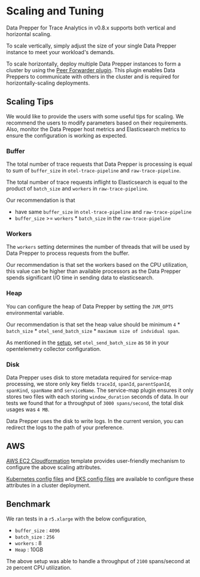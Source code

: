 # Scaling and Tuning

Data Prepper for Trace Analytics in v0.8.x supports both vertical and horizontal scaling. 

To scale vertically, simply adjust the size of your single Data Prepper instance to meet your workload's demands. 

To scale horizontally, deploy multiple Data Prepper instances to form a cluster by using the [Peer Forwarder plugin](../../data-prepper-plugins/peer-forwarder/README.md). This plugin enables Data Preppers to communicate with others in the cluster and is required for horizontally-scaling deployments.

## Scaling Tips

We would like to provide the users with some useful tips for scaling. We recommend the users to modify parameters based on their requirements. Also, monitor the Data Prepper host metrics and Elasticsearch metrics to ensure the configuration is working as expected.

### Buffer

The total number of trace requests that Data Prepper is processing is equal to sum of `buffer_size` in `otel-trace-pipeline` and `raw-trace-pipeline`. 

The total number of trace requests inflight to Elasticsearch is equal to the product of `batch_size` and `workers` in `raw-trace-pipeline`.

Our recommendation is that
 * have same `buffer_size` in `otel-trace-pipeline` and `raw-trace-pipeline`
 * `buffer_size` >= `workers` * `batch_size` in the `raw-trace-pipeline`
 

### Workers

The `workers` setting determines the number of threads that will be used by Data Prepper to process requests from the buffer. 

Our recommendation is that set the workers based on the CPU utilization, this value can be higher than available processors as the Data Prepper spends significant I/O time in sending data to elasticsearch.

### Heap

You can configure the heap of Data Prepper by setting the `JVM_OPTS` environmental variable. 

Our recommendation is that set the heap value should be minimum `4` * `batch_size` * `otel_send_batch_size` * `maximum size of indvidual span`.

As mentioned in the [setup](trace_setup.md#opentelemetry-collector), set `otel_send_batch_size` as `50` in your opentelemetry collector configuration.

### Disk

Data Prepper uses disk to store metadata required for service-map processing, we store only key fields `traceId`, `spanId`, `parentSpanId`, `spanKind`, `spanName` and `serviceName`. The service-map plugin ensures it only stores two files with each storing `window_duration` seconds of data. In our tests we found that for a throughput of `3000 spans/second`, the total disk usages was `4 MB`.

Data Prepper uses the disk to write logs. In the current version, you can redirect the logs to the path of your preference.


## AWS

[AWS EC2 Cloudformation](../../deployment-template/ec2/data-prepper-ec2-deployment-cfn.yaml) template provides user-friendly mechanism to configure the above scaling attributes.

[Kubernetes config files](../../deployment-template/k8s/README.md) and [EKS config files](../../deployment-template/eks/README.md) are available to configure these attributes in a cluster deployment.

## Benchmark

We ran tests in a `r5.xlarge` with the below configuration,
 
 * `buffer_size` : `4096`
 * `batch_size` : `256`
 * `workers` : 8
 * `Heap` : 10GB
 
The above setup was able to handle a throughput of `2100` spans/second at `20` percent CPU utilization.
 